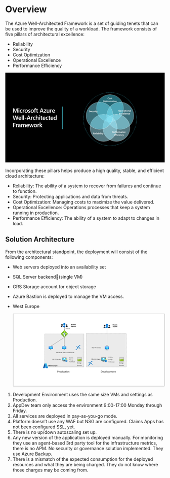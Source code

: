 # **Overview**

The Azure Well-Architected Framework is a set of guiding tenets that can be used to improve the quality of a workload. The framework consists of five pillars of architectural excellence:

  * Reliability
  * Security
  * Cost Optimization
  * Operational Excellence
  * Performance Efficiency

   ![](./media/waf-overview01.png)

Incorporating these pillars helps produce a high quality, stable, and efficient cloud architecture:

  * Reliability:	The ability of a system to recover from failures and continue to function.
  * Security:	Protecting applications and data from threats.
  * Cost Optimization:	Managing costs to maximize the value delivered.
  * Operational Excellence:	Operations processes that keep a system running in production.
  * Performance Efficiency:	The ability of a system to adapt to changes in load.

## **Solution Architecture**

From the architectural standpoint, the deployment will consist of the following components:

 * Web servers deployed into an availability set
 * SQL Server backend(single VM)
 * GRS Storage account for object storage
 * Azure Bastion is deployed to manage the VM access.
 * West Europe

   ![](./media/waf-overview03.png)


1. Development Environment uses the same size VMs and settings as Production. 
2. AppDev team only access the environment 9:00-17:00 Monday through Friday. 
3. All services are deployed in pay-as-you-go mode.
4. Platform doesn’t use any WAF but NSG are configured. Claims Apps has not been configured SSL, yet.
5. There is no up/down autoscaling set up.
6. Any new version of the application is deployed manually.  For monitoring they use an agent-based 3rd party tool for the infrastructure metrics, there is no APM. No security or governance solution implemented. They use Azure Backup.  
7. There is a mismatch of the expected consumption for the deployed resources and what they are being charged. They do not know where those charges may be coming from. 
